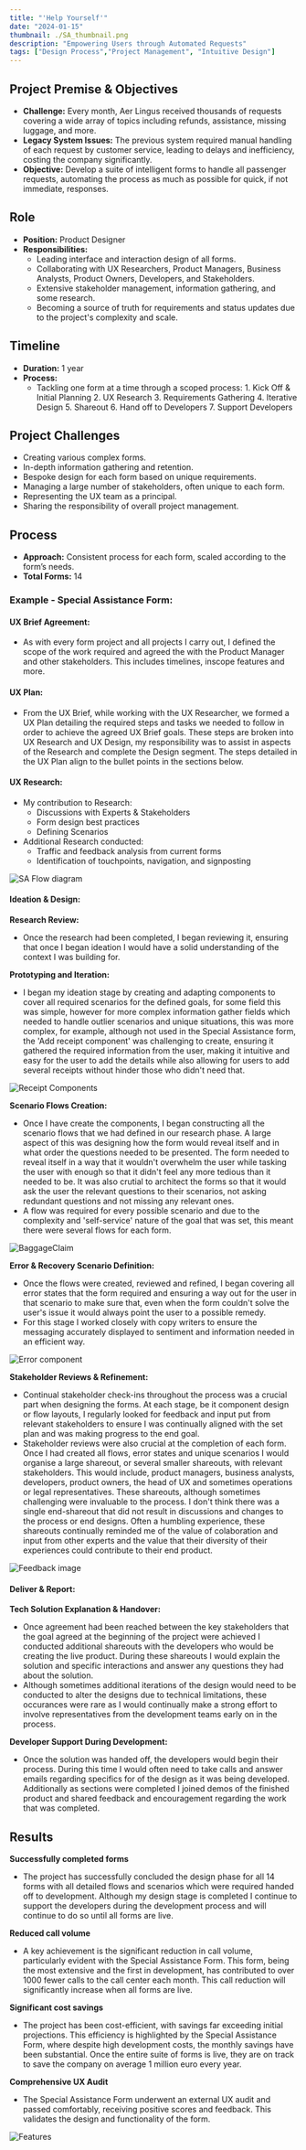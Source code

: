 ```yaml
---
title: "'Help Yourself'"
date: "2024-01-15"
thumbnail: ./SA_thumbnail.png
description: "Empowering Users through Automated Requests"
tags: ["Design Process","Project Management", "Intuitive Design"]
---
```

## Project Premise & Objectives

- **Challenge:** Every month, Aer Lingus received thousands of requests covering a wide array of topics including refunds, assistance, missing luggage, and more.
- **Legacy System Issues:** The previous system required manual handling of each request by customer service, leading to delays and inefficiency, costing the company significantly.
- **Objective:** Develop a suite of intelligent forms to handle all passenger requests, automating the process as much as possible for quick, if not immediate, responses.

## Role

- **Position:** Product Designer
- **Responsibilities:** 
  - Leading interface and interaction design of all forms.
  - Collaborating with UX Researchers, Product Managers, Business Analysts, Product Owners, Developers, and Stakeholders.
  - Extensive stakeholder management, information gathering, and some research.
  - Becoming a source of truth for requirements and status updates due to the project's complexity and scale.

## Timeline

- **Duration:** 1 year
- **Process:** 
  - Tackling one form at a time through a scoped process:
        1. Kick Off & Initial Planning
        2. UX Research
        3. Requirements Gathering
        4. Iterative Design
        5. Shareout
        6. Hand off to Developers
        7. Support Developers

## Project Challenges

- Creating various complex forms.
- In-depth information gathering and retention.
- Bespoke design for each form based on unique requirements.
- Managing a large number of stakeholders, often unique to each form.
- Representing the UX team as a principal.
- Sharing the responsibility of overall project management.

## Process

- **Approach:** Consistent process for each form, scaled according to the form’s needs.
- **Total Forms:** 14

### Example - Special Assistance Form:

#### UX Brief Agreement:
- As with every form project and all projects I carry out, I defined the scope of the work required and agreed the with the Product Manager and other stakeholders. This includes timelines, inscope features and more.

#### UX Plan:
- From the UX Brief, while working with the UX Researcher, we formed a UX Plan detailing the required steps and tasks we needed to follow in order to achieve the agreed UX Brief goals. These steps are broken into UX Research and UX Design, my responsibility was to assist in aspects of the Research and complete the Design segment. The steps detailed in the UX Plan align to the bullet points in the sections below.

#### UX Research:
- My contribution to Research:
    - Discussions with Experts & Stakeholders
    - Form design best practices
    - Defining Scenarios
- Additional Research conducted:
    - Traffic and feedback analysis from current forms
    - Identification of touchpoints, navigation, and signposting

![SA Flow diagram](./SAflow.png "Special Assistance Flow Diagram")

#### Ideation & Design:
**Research Review:**
- Once the research had been completed, I began reviewing it, ensuring that once I began ideation I would have a solid understanding of the context I was building for.

**Prototyping and Iteration:**
- I began my ideation stage by creating and adapting components to cover all required scenarios for the defined goals, for some field this was simple, however for more complex information gather fields which needed to handle outlier scenarios and unique situations, this was more complex, for example, although not used in the Special Assistance form, the 'Add receipt component' was challenging to create, ensuring it gathered the required information from the user, making it intuitive and easy for the user to add the details while also allowing for users to add several receipts without hinder those who didn't need that.

![Receipt Components](./receiptcomponent.png "Receipt Component")

**Scenario Flows Creation:**
- Once I have create the components, I began constructing all the scenario flows that we had defined in our research phase. A large aspect of this was designing how the form would reveal itself and in what order the questions needed to be presented. The form needed to reveal itself in a way that it wouldn't overwhelm the user while tasking the user with enough so that it didn't feel any more tedious than it needed to be. It was also crutial to architect the forms so that it would ask the user the relevant questions to their scenarios, not asking redundant questions and not missing any relevant ones.
- A flow was required for every possible scenario and due to the complexity and 'self-service' nature of the goal that was set, this meant there were several flows for each form.

![BaggageClaim](./BaggageClaim_small.png "Scenario Flow Examples")

**Error & Recovery Scenario Definition:**
- Once the flows were created, reviewed and refined, I began covering all error states that the form required and ensuring a way out for the user in that scenario to make sure that, even when the form couldn't solve the user's issue it would always point the user to a possible remedy.
- For this stage I worked closely with copy writers to ensure the messaging accurately displayed to sentiment and information needed in an efficient way.

![Error component](./errorscenario.png "Error Handling & Recovery")

**Stakeholder Reviews & Refinement:**
- Continual stakeholder check-ins throughout the process was a crucial part when designing the forms. At each stage, be it component design or flow layouts, I regularly looked for feedback and input put from relevant stakeholders to ensure I was continually aligned with the set plan and was making progress to the end goal.
- Stakeholder reviews were also crucial at the completion of each form. Once I had created all flows, error states and unique scenarios I would organise a large shareout, or several smaller shareouts, with relevant stakeholders. This would include, product managers, business analysts, developers, product owners, the head of UX and sometimes operations or legal representatives. These shareouts, although sometimes challenging were invaluable to the process. I don't think there was a single end-shareout that did not result in discussions and changes to the process or end designs. Often a humbling experience, these shareouts continually reminded me of the value of colaboration and input from other experts and the value that their diversity of their experiences could contribute to their end product.

![Feedback image](./feedback.png "Feedback Session")

#### Deliver & Report:
**Tech Solution Explanation & Handover:**
- Once agreement had been reached between the key stakeholders that the goal agreed at the beginning of the project were achieved I conducted additional shareouts with the developers who would be creating the live product. During these shareouts I would explain the solution and specific interactions and answer any questions they had about the solution.
- Although sometimes additional iterations of the design would need to be conducted to alter the designs due to technical limitations, these occurances were rare as I would continually make a strong effort to involve representatives from the development teams early on in the process.

**Developer Support During Development:**
- Once the solution was handed off, the developers would begin their process. During this time I would often need to take calls and answer emails regarding specifics for of the design as it was being developed. Additionally as sections were completed I joined demos of the finished product and shared feedback and encouragement regarding the work that was completed.

## Results

**Successfully completed forms**
- The project has successfully concluded the design phase for all 14 forms with all detailed flows and scenarios which were required handed off to development. Although my design stage is completed I continue to support the developers during the development process and will continue to do so until all forms are live.

**Reduced call volume**
- A key achievement is the significant reduction in call volume, particularly evident with the Special Assistance Form. This form, being the most extensive and the first in development, has contributed to over 1000 fewer calls to the call center each month. This call reduction will significantly increase when all forms are live.

**Significant cost savings**
- The project has been cost-efficient, with savings far exceeding initial projections. This efficiency is highlighted by the Special Assistance Form, where despite high development costs, the monthly savings have been substantial. Once the entire suite of forms is live, they are on track to save the company on average 1 million euro every year.

**Comprehensive UX Audit**
- The Special Assistance Form underwent an external UX audit and passed comfortably, receiving positive scores and feedback. This validates the design and functionality of the form.

![Features](./SA_success.png "")
